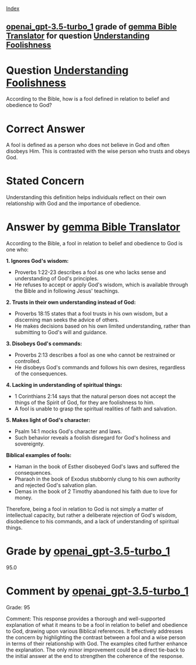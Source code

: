 
[Index](../../../../index.md)
## [openai_gpt-3.5-turbo_1](../../../grading_models/openai_gpt-3.5-turbo_1.md) grade of [gemma Bible Translator](../../../answering_models/gemma_Bible_Translator.md) for question [Understanding Foolishness](../../../questions/Understanding_Foolishness.md)

# Question [Understanding Foolishness](../../../questions/Understanding_Foolishness.md)
According to the Bible, how is a fool defined in relation to belief and obedience to God?

# Correct Answer
A fool is defined as a person who does not believe in God and often disobeys Him. This is contrasted with the wise person who trusts and obeys God.

# Stated Concern
Understanding this definition helps individuals reflect on their own relationship with God and the importance of obedience.

# Answer by [gemma Bible Translator](../../../answering_models/gemma_Bible_Translator.md)
According to the Bible, a fool in relation to belief and obedience to God is one who:

**1. Ignores God's wisdom:**

* Proverbs 1:22-23 describes a fool as one who lacks sense and understanding of God's principles. 
* He refuses to accept or apply God's wisdom, which is available through the Bible and in following Jesus' teachings.

**2. Trusts in their own understanding instead of God:**

* Proverbs 18:15 states that a fool trusts in his own wisdom, but a discerning man seeks the advice of others. 
* He makes decisions based on his own limited understanding, rather than submitting to God's will and guidance.

**3. Disobeys God's commands:**

* Proverbs 2:13 describes a fool as one who cannot be restrained or controlled. 
* He disobeys God's commands and follows his own desires, regardless of the consequences.

**4. Lacking in understanding of spiritual things:**

* 1 Corinthians 2:14 says that the natural person does not accept the things of the Spirit of God, for they are foolishness to him. 
* A fool is unable to grasp the spiritual realities of faith and salvation.

**5. Makes light of God's character:**

* Psalm 14:1 mocks God's character and laws. 
* Such behavior reveals a foolish disregard for God's holiness and sovereignty.

**Biblical examples of fools:**

* Haman in the book of Esther disobeyed God's laws and suffered the consequences.
* Pharaoh in the book of Exodus stubbornly clung to his own authority and rejected God's salvation plan.
* Demas in the book of 2 Timothy abandoned his faith due to love for money.

Therefore, being a fool in relation to God is not simply a matter of intellectual capacity, but rather a deliberate rejection of God's wisdom, disobedience to his commands, and a lack of understanding of spiritual things.

# Grade by [openai_gpt-3.5-turbo_1](../../../grading_models/openai_gpt-3.5-turbo_1.md)
95.0

# Comment by [openai_gpt-3.5-turbo_1](../../../grading_models/openai_gpt-3.5-turbo_1.md)
Grade: 95

Comment: This response provides a thorough and well-supported explanation of what it means to be a fool in relation to belief and obedience to God, drawing upon various Biblical references. It effectively addresses the concern by highlighting the contrast between a fool and a wise person in terms of their relationship with God. The examples cited further enhance the explanation. The only minor improvement could be a direct tie-back to the initial answer at the end to strengthen the coherence of the response.
